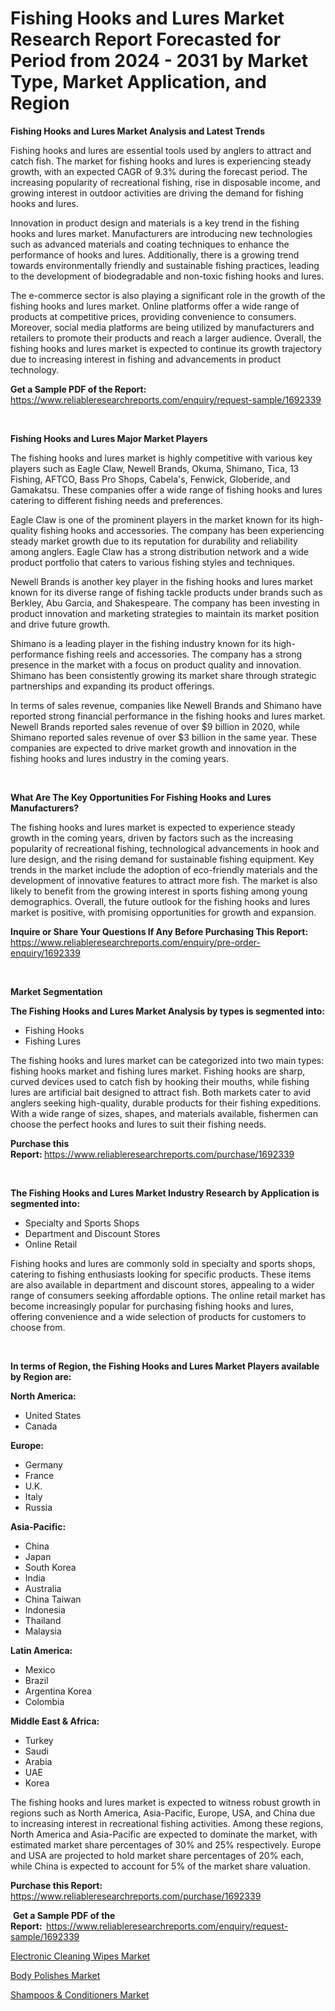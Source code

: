 <p><h1>Fishing Hooks and Lures Market Research Report Forecasted for Period from 2024 -  2031 by Market Type, Market Application, and Region</h1></p><p><strong>Fishing Hooks and Lures Market Analysis and Latest Trends</strong></p>
<p><p>Fishing hooks and lures are essential tools used by anglers to attract and catch fish. The market for fishing hooks and lures is experiencing steady growth, with an expected CAGR of 9.3% during the forecast period. The increasing popularity of recreational fishing, rise in disposable income, and growing interest in outdoor activities are driving the demand for fishing hooks and lures.</p><p>Innovation in product design and materials is a key trend in the fishing hooks and lures market. Manufacturers are introducing new technologies such as advanced materials and coating techniques to enhance the performance of hooks and lures. Additionally, there is a growing trend towards environmentally friendly and sustainable fishing practices, leading to the development of biodegradable and non-toxic fishing hooks and lures.</p><p>The e-commerce sector is also playing a significant role in the growth of the fishing hooks and lures market. Online platforms offer a wide range of products at competitive prices, providing convenience to consumers. Moreover, social media platforms are being utilized by manufacturers and retailers to promote their products and reach a larger audience. Overall, the fishing hooks and lures market is expected to continue its growth trajectory due to increasing interest in fishing and advancements in product technology.</p></p>
<p><strong>Get a Sample PDF of the Report:&nbsp;</strong> <a href="https://www.reliableresearchreports.com/enquiry/request-sample/1692339">https://www.reliableresearchreports.com/enquiry/request-sample/1692339</a></p>
<p>&nbsp;</p>
<p><strong>Fishing Hooks and Lures Major Market Players</strong></p>
<p><p>The fishing hooks and lures market is highly competitive with various key players such as Eagle Claw, Newell Brands, Okuma, Shimano, Tica, 13 Fishing, AFTCO, Bass Pro Shops, Cabela's, Fenwick, Globeride, and Gamakatsu. These companies offer a wide range of fishing hooks and lures catering to different fishing needs and preferences.</p><p>Eagle Claw is one of the prominent players in the market known for its high-quality fishing hooks and accessories. The company has been experiencing steady market growth due to its reputation for durability and reliability among anglers. Eagle Claw has a strong distribution network and a wide product portfolio that caters to various fishing styles and techniques.</p><p>Newell Brands is another key player in the fishing hooks and lures market known for its diverse range of fishing tackle products under brands such as Berkley, Abu Garcia, and Shakespeare. The company has been investing in product innovation and marketing strategies to maintain its market position and drive future growth.</p><p>Shimano is a leading player in the fishing industry known for its high-performance fishing reels and accessories. The company has a strong presence in the market with a focus on product quality and innovation. Shimano has been consistently growing its market share through strategic partnerships and expanding its product offerings.</p><p>In terms of sales revenue, companies like Newell Brands and Shimano have reported strong financial performance in the fishing hooks and lures market. Newell Brands reported sales revenue of over $9 billion in 2020, while Shimano reported sales revenue of over $3 billion in the same year. These companies are expected to drive market growth and innovation in the fishing hooks and lures industry in the coming years.</p></p>
<p>&nbsp;</p>
<p><strong>What Are The Key Opportunities For Fishing Hooks and Lures Manufacturers?</strong></p>
<p><p>The fishing hooks and lures market is expected to experience steady growth in the coming years, driven by factors such as the increasing popularity of recreational fishing, technological advancements in hook and lure design, and the rising demand for sustainable fishing equipment. Key trends in the market include the adoption of eco-friendly materials and the development of innovative features to attract more fish. The market is also likely to benefit from the growing interest in sports fishing among young demographics. Overall, the future outlook for the fishing hooks and lures market is positive, with promising opportunities for growth and expansion.</p></p>
<p><strong>Inquire or Share Your Questions If Any Before Purchasing This Report:</strong> <a href="https://www.reliableresearchreports.com/enquiry/pre-order-enquiry/1692339">https://www.reliableresearchreports.com/enquiry/pre-order-enquiry/1692339</a></p>
<p>&nbsp;</p>
<p><strong>Market Segmentation</strong></p>
<p><strong>The Fishing Hooks and Lures Market Analysis by types is segmented into:</strong></p>
<p><ul><li>Fishing Hooks</li><li>Fishing Lures</li></ul></p>
<p><p>The fishing hooks and lures market can be categorized into two main types: fishing hooks market and fishing lures market. Fishing hooks are sharp, curved devices used to catch fish by hooking their mouths, while fishing lures are artificial bait designed to attract fish. Both markets cater to avid anglers seeking high-quality, durable products for their fishing expeditions. With a wide range of sizes, shapes, and materials available, fishermen can choose the perfect hooks and lures to suit their fishing needs.</p></p>
<p><strong>Purchase this Report:&nbsp;</strong><a href="https://www.reliableresearchreports.com/purchase/1692339">https://www.reliableresearchreports.com/purchase/1692339</a></p>
<p>&nbsp;</p>
<p><strong>The Fishing Hooks and Lures Market Industry Research by Application is segmented into:</strong></p>
<p><ul><li>Specialty and Sports Shops</li><li>Department and Discount Stores</li><li>Online Retail</li></ul></p>
<p><p>Fishing hooks and lures are commonly sold in specialty and sports shops, catering to fishing enthusiasts looking for specific products. These items are also available in department and discount stores, appealing to a wider range of consumers seeking affordable options. The online retail market has become increasingly popular for purchasing fishing hooks and lures, offering convenience and a wide selection of products for customers to choose from.</p></p>
<p>&nbsp;</p>
<p><strong>In terms of Region, the Fishing Hooks and Lures Market Players available by Region are:</strong></p>
<p>
    <p> <strong> North America: </strong>
        <ul>
            <li>United States</li>
            <li>Canada</li>
        </ul>
        </p> 
    <p> <strong> Europe: </strong>
        <ul>
            <li>Germany</li>
            <li>France</li>
            <li>U.K.</li>
            <li>Italy</li>
            <li>Russia</li>
        </ul>
        </p> 
    <p> <strong> Asia-Pacific: </strong>
        <ul>
            <li>China</li>
            <li>Japan</li>
            <li>South Korea</li>
            <li>India</li>
            <li>Australia</li>
            <li>China Taiwan</li>
            <li>Indonesia</li>
            <li>Thailand</li>
            <li>Malaysia</li>
        </ul>
        </p> 
    <p> <strong> Latin America: </strong>
        <ul>
            <li>Mexico</li>
            <li>Brazil</li>
            <li>Argentina Korea</li>
            <li>Colombia</li>
        </ul>
        </p> 
    <p> <strong> Middle East & Africa: </strong>
        <ul>
            <li>Turkey</li>
            <li>Saudi</li>
            <li>Arabia</li>
            <li>UAE</li>
            <li>Korea</li>
        </ul>
    </p>
    </p>
<p><p>The fishing hooks and lures market is expected to witness robust growth in regions such as North America, Asia-Pacific, Europe, USA, and China due to increasing interest in recreational fishing activities. Among these regions, North America and Asia-Pacific are expected to dominate the market, with estimated market share percentages of 30% and 25% respectively. Europe and USA are projected to hold market share percentages of 20% each, while China is expected to account for 5% of the market share valuation.</p></p>
<p><strong>Purchase this Report: </strong><a href="https://www.reliableresearchreports.com/purchase/1692339">https://www.reliableresearchreports.com/purchase/1692339</a></p>
<p>&nbsp;<strong>Get a Sample PDF of the Report:&nbsp;&nbsp;</strong><a href="https://www.reliableresearchreports.com/enquiry/request-sample/1692339">https://www.reliableresearchreports.com/enquiry/request-sample/1692339</a></p>
<p><strong></strong></p>
<p><p><a href="https://github.com/brentleyjimmiealvaradoz4l1rea/Market-Research-Report-List-1/blob/main/electronic-cleaning-wipes-market.md">Electronic Cleaning Wipes Market</a></p><p><a href="https://github.com/eeaveuhhh/Market-Research-Report-List-1/blob/main/body-polishes-market.md">Body Polishes Market</a></p><p><a href="https://github.com/Angelnienowdseej3e45z3p8c/Market-Research-Report-List-1/blob/main/shampoos-conditioners-market.md">Shampoos & Conditioners Market</a></p></p>